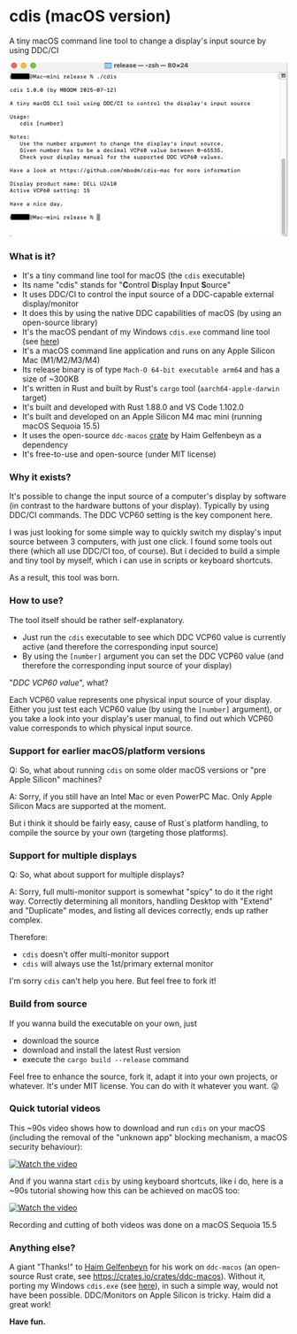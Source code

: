 # cdis (macOS version)
A tiny macOS command line tool to change a display's input source by using DDC/CI

![cdis](screenshot.png)

### What is it?

- It's a tiny command line tool for macOS (the `cdis` executable)
- Its name "cdis" stands for "**C**ontrol **D**isplay **I**nput **S**ource"
- It uses DDC/CI to control the input source of a DDC-capable external display/monitor
- It does this by using the native DDC capabilities of macOS (by using an open-source library)
- It's the macOS pendant of my Windows `cdis.exe` command line tool (see [here](https://github.com/mbodm/cdis))
- It's a macOS command line application and runs on any Apple Silicon Mac (M1/M2/M3/M4)
- Its release binary is of type `Mach-O 64-bit executable arm64` and has a size of ~300KB
- It's written in Rust and built by Rust's `cargo` tool (`aarch64-apple-darwin` target)
- It's built and developed with Rust 1.88.0 and VS Code 1.102.0
- It's built and developed on an Apple Silicon M4 mac mini (running macOS Sequoia 15.5)
- It uses the open-source `ddc-macos` [crate](https://crates.io/crates/ddc-macos) by Haim Gelfenbeyn as a dependency
- It's free-to-use and open-source (under MIT license)

### Why it exists?

It's possible to change the input source of a computer's display by software (in contrast to the hardware buttons of your display). Typically by using DDC/CI commands. The DDC VCP60 setting is the key component here.

I was just looking for some simple way to quickly switch my display's input source between 3 computers, with just one click. I found some tools out there (which all use DDC/CI too, of course). But i decided to build a simple and tiny tool by myself, which i can use in scripts or keyboard shortcuts.

As a result, this tool was born.

### How to use?

The tool itself should be rather self-explanatory.

- Just run the `cdis` executable to see which DDC VCP60 value is currently active (and therefore the corresponding input source)
- By using the `[number]` argument you can set the DDC VCP60 value (and therefore the corresponding input source of your display)

"_DDC VCP60 value_", what?

Each VCP60 value represents one physical input source of your display. Either you just test each VCP60 value (by using the `[number]` argument), or you take a look into your display's user manual, to find out which VCP60 value corresponds to which physical input source.

### Support for earlier macOS/platform versions

Q: So, what about running `cdis` on some older macOS versions or "pre Apple Silicon" machines?

A: Sorry, if you still have an Intel Mac or even PowerPC Mac. Only Apple Silicon Macs are supported at the moment.

But i think it should be fairly easy, cause of Rust`s platform handling, to compile the source by your own (targeting those platforms).

### Support for multiple displays

Q: So, what about support for multiple displays?

A: Sorry, full multi-monitor support is somewhat "spicy" to do it the right way. Correctly determining all monitors, handling Desktop with "Extend" and "Duplicate" modes, and listing all devices correctly, ends up rather complex.

Therefore:
- `cdis` doesn't offer multi-monitor support
- `cdis` will always use the 1st/primary external monitor

I'm sorry `cdis` can't help you here. But feel free to fork it!

### Build from source

If you wanna build the executable on your own, just
- download the source
- download and install the latest Rust version
- execute the `cargo build --release` command

Feel free to enhance the source, fork it, adapt it into your own projects, or whatever. It's under MIT license. You can do with it whatever you want. 😜

### Quick tutorial videos

This ~90s video shows how to download and run `cdis` on your macOS (including the removal of the "unknown app" blocking mechanism, a macOS security behaviour):

[![Watch the video](https://img.youtube.com/vi/g2euPp6d954/hqdefault.jpg)](https://www.youtube.com/watch?v=g2euPp6d954)

And if you wanna start `cdis` by using keyboard shortcuts, like i do, here is a ~90s tutorial showing how this can be achieved on macOS too:

[![Watch the video](https://img.youtube.com/vi/W8bIj_CQ6sc/hqdefault.jpg)](https://www.youtube.com/watch?v=W8bIj_CQ6sc)

Recording and cutting of both videos was done on a macOS Sequoia 15.5

### Anything else?

A giant "Thanks!" to [Haim Gelfenbeyn](https://github.com/haimgel) for his work on `ddc-macos` (an open-source Rust crate, see https://crates.io/crates/ddc-macos). Without it, porting my Windows `cdis.exe` (see [here](https://github.com/mbodm/cdis)), in such a simple way, would not have been possible. DDC/Monitors on Apple Silicon is tricky. Haim did a great work!

**Have fun.**
